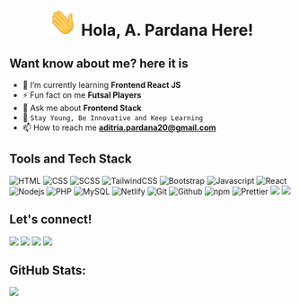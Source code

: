 <h1 align="center" >
    <img src="https://raw.githubusercontent.com/ABSphreak/ABSphreak/master/gifs/Hi.gif" height="50" style='!important; object-fit:contain'> 
    Hola, A. Pardana Here!    
</h1>

<!--
**pardana/pardana** is a ✨ _special_ ✨ repository because its `README.md` (this file) appears on your GitHub profile.

Here are some ideas to get you started:
- 🔭 I’m currently working on ...
- 🌱 I’m currently learning ...
- 👯 I’m looking to collaborate on ...
- 🤔 I’m looking for help with ...
- 💬 Ask me about ...
- 📫 How to reach me: ...
- 😄 Pronouns: ...
- ⚡ Fun fact: ...
-->

## Want know about me? here it is
- 🌱 I’m currently learning **Frontend React JS**
- ⚡ Fun fact on me **Futsal Players**
- 💬 Ask me about **Frontend Stack**
- 👋 `Stay Young, Be Innovative and Keep Learning`
- 📫 How to reach me **aditria.pardana20@gmail.com**

## Tools and Tech Stack
<p>
    <img alt="HTML" src="https://img.shields.io/badge/HTML5-E34F26?style=flat-squarefor-the-badge&logo=html5&logoColor=white"/> 
    <img alt="CSS" src="https://img.shields.io/badge/CSS3-1572B6?style=flat-squarefor-the-badge&logo=css3&logoColor=white"/>
    <img alt="SCSS" src="https://img.shields.io/badge/Sass-CC6699?style=flat-squarefor-the-badge&logo=sass&logoColor=white"/>
    <img alt="TailwindCSS" src="https://img.shields.io/badge/Tailwind_CSS-38B2AC?style=flat-squarefor-the-badge&logo=tailwind-css&logoColor=white"/>
    <img alt="Bootstrap" src="https://img.shields.io/badge/Bootstrap-563D7C?style=flat-square&logo=bootstrap&logoColor=white"/>
    <img alt="Javascript" src="https://img.shields.io/badge/JavaScript-323330?style=flat-square&for-the-badge&logo=javascript&logoColor=F7DF1"/>
    <img alt="React" src="https://img.shields.io/badge/React-20232A?style=flat-squarefor-the-badge&logo=react&logoColor=61DAFB"/>
    <img alt="Nodejs" src="https://img.shields.io/badge/Node.js-43853D?style=flat-square&logo=node.js&logoColor=white"/>
    <img alt="PHP" src="https://img.shields.io/badge/PHP-777BB4?style=flat-square&for-the-badge&logo=php&logoColor=white"/>
    <img alt="MySQL" src="https://img.shields.io/badge/MySQL-00000F?style=flat-square&logo=mysql&logoColor=white"/>
    <img alt="Netlify" src="https://img.shields.io/badge/Netlify-00C7B7?style=flat-square&logo=netlify&logoColor=white"/>
    <img alt="Git" src="https://img.shields.io/badge/-Git-F05032?style=flat-square&logo=git&logoColor=white" />
    <img alt="Github" src="https://img.shields.io/badge/-Github-2088FF?style=flat-square&logo=github&logoColor=white" />
    <img alt="npm" src="https://img.shields.io/badge/-NPM-CB3837?style=flat-square&logo=npm&logoColor=white" />
    <img alt="Prettier" src="https://img.shields.io/badge/-Prettier-F7B93E?style=flat-square&logo=prettier&logoColor=white" />
    <img src="https://img.shields.io/badge/IDE-VScode-blue?&logo=visual%20studio%20code&logoColor=blue" />
    <img src="https://gpvc.arturio.dev/pardana" />
</p>

## Let's connect!
<p align="left">
    <!-- <a href="https://appardana.com/" target="blank"><img src="https://img.shields.io/badge/appardana.com-30302f?style=flat"&logo=instagram /></a> -->
    <a href="https://appardana.com/" target="blank"><img src="https://img.shields.io/badge/appardana.com-30302f?style=flat&logo=appveyor" /></a>
    <a href="https://instagram.com/appardana" target="blank"><img src="https://img.shields.io/badge/appardana-30302f?style=flat&logo=instagram" /></a>
    <a href="https://twitter.com/appardana" target="blank"><img src="https://img.shields.io/badge/appardana-30302f?style=flat&logo=twitter" /></a>
    <a href="https://linkedin.com/in/aditria-pardana-b846a9121/" target="blank"><img src="https://img.shields.io/badge/Aditria Pardana-30302f?style=flat&logo=linkedin" /></a>
</p>

## GitHub Stats:
<p>
    <!--<img src="https://github-readme-stats.vercel.app/api/top-langs/?username=pardana&layout=compact" height=180/>-->
    <img src="https://github-readme-stats-three-opal-17.vercel.app/api?username=anuraghazra&show_icons=true&theme=transparent"
</p>
